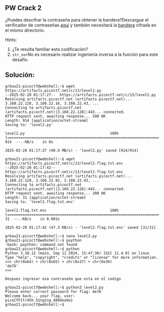 ## PW Crack 2
¿Puedes descifrar la contraseña para obtener la bandera?Descargue el verificador de contraseñas [aquí](https://artifacts.picoctf.net/c/13/level2.py) y también necesitará la [bandera](https://artifacts.picoctf.net/c/13/level2.flag.txt.enc) cifrada en el mismo directorio.

Hints:
1. ¿Te resulta familiar esta codificación?
2. `str_xor`No es necesario realizar ingeniería inversa a la función para este desafío.
## Solución:
```
grbau21-picoctf@webshell:~$ wget https://artifacts.picoctf.net/c/13/level2.py
--2025-02-20 01:17:27--  https://artifacts.picoctf.net/c/13/level2.py
Resolving artifacts.picoctf.net (artifacts.picoctf.net)... 3.160.22.128, 3.160.22.16, 3.160.22.43, ...
Connecting to artifacts.picoctf.net (artifacts.picoctf.net)|3.160.22.128|:443... connected.
HTTP request sent, awaiting response... 200 OK
Length: 914 [application/octet-stream]
Saving to: 'level2.py'

level2.py                                       100%[======================================================================================================>]     914  --.-KB/s    in 0s      

2025-02-20 01:17:27 (40.9 MB/s) - 'level2.py' saved [914/914]

grbau21-picoctf@webshell:~$ wget https://artifacts.picoctf.net/c/13/level2.flag.txt.enc
--2025-02-20 01:17:42--  https://artifacts.picoctf.net/c/13/level2.flag.txt.enc
Resolving artifacts.picoctf.net (artifacts.picoctf.net)... 3.160.22.128, 3.160.22.92, 3.160.22.43, ...
Connecting to artifacts.picoctf.net (artifacts.picoctf.net)|3.160.22.128|:443... connected.
HTTP request sent, awaiting response... 200 OK
Length: 31 [application/octet-stream]
Saving to: 'level2.flag.txt.enc'

level2.flag.txt.enc                             100%[======================================================================================================>]      31  --.-KB/s    in 0.001s  

2025-02-20 01:17:42 (47.3 KB/s) - 'level2.flag.txt.enc' saved [31/31]

grbau21-picoctf@webshell:~$ nano level2.py
grbau21-picoctf@webshell:~$ paython
-bash: paython: command not found
grbau21-picoctf@webshell:~$ python
Python 3.10.12 (main, Sep 11 2024, 15:47:36) [GCC 11.4.0] on linux
Type "help", "copyright", "credits" or "license" for more information.
>>> chr(0x64) + chr(0x65) + chr(0x37) + chr(0x36)
'de76'
>>> 

Despues ingresar esa contraseña que esta en el codigo 

grbau21-picoctf@webshell:~$ python3 level2.py
Please enter correct password for flag: de76 
Welcome back... your flag, user:
picoCTF{tr45h_51ng1ng_489dea9a}
grbau21-picoctf@webshell:~$ 
```